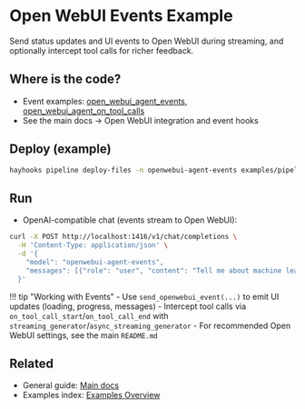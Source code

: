 # Open WebUI Events Example

Send status updates and UI events to Open WebUI during streaming, and optionally intercept tool calls for richer feedback.

## Where is the code?

- Event examples: [open_webui_agent_events](https://github.com/deepset-ai/hayhooks/tree/main/examples/pipeline_wrappers/open_webui_agent_events), [open_webui_agent_on_tool_calls](https://github.com/deepset-ai/hayhooks/tree/main/examples/pipeline_wrappers/open_webui_agent_on_tool_calls)
- See the main docs → Open WebUI integration and event hooks

## Deploy (example)

```bash
hayhooks pipeline deploy-files -n openwebui-agent-events examples/pipeline_wrappers/open_webui_agent_events
```

## Run

- OpenAI-compatible chat (events stream to Open WebUI):

```bash
curl -X POST http://localhost:1416/v1/chat/completions \
  -H 'Content-Type: application/json' \
  -d '{
    "model": "openwebui-agent-events",
    "messages": [{"role": "user", "content": "Tell me about machine learning"}]
  }'
```

!!! tip "Working with Events"
    - Use `send_openwebui_event(...)` to emit UI updates (loading, progress, messages)
    - Intercept tool calls via `on_tool_call_start`/`on_tool_call_end` with `streaming_generator`/`async_streaming_generator`
    - For recommended Open WebUI settings, see the main `README.md`

## Related

- General guide: [Main docs](../index.md)
- Examples index: [Examples Overview](overview.md)
